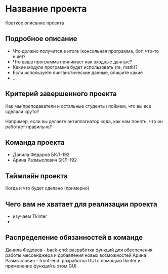 # Название проекта

Краткое описание проекта

## Подробное описание

- Что должно получится в итоге (консольная программа, бот, что-то еще)?
- Что ваша программа принимает как входные данные?
- Какие модули программа будет использовать (re, math)?
- Если используете лингвистические данные, опишите какие
- ...

## Критерий завершенного проекта

Как мы(преподаватели и остальные студенты) поймем, что вы все сделали круто?

Например, если вы делаете антиплагиатор кода, как нам понять, что он работает правильно?

## Команда проекта

- Данила Фёдоров БКЛ-192
- Арина Размыслович БКЛ-192

## Таймлайн проекта

Когда и что будет сделано (примерно)

## Чего вам не хватает для реализации проекта

- изучаем Tkinter 
- 

## Распределение обязанностей в команде

Данила Федоров - back-end: разработка функций для обеспечения работы мессенджера и добавления новых возможностей 
Арина Размыслович - front-end: разработка GUI с помощью tkinter и применение функций в этом GUI

